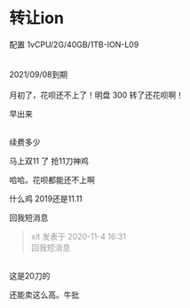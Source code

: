 # 转让ion


配置 1vCPU/2G/40GB/1TB-ION-L09<br />
<br />
<br />
2021/09/08到期<br />
<br />
月初了，花呗还不上了！明盘 300 转了还花呗啊！

早出来<br />
<br />
<img src="static/image/smiley/default/lol.gif" smilieid="12" border="0" alt="" />

续费多少

马上双11 了 抢11刀神鸡

哈哈。花呗都能还不上啊

什么鸡 2019还是11.11

回我短消息

<div class="quote"><blockquote><font color="#999999">xit 发表于 2020-11-4 16:31</font><br />
<font color="#999999">回我短消息</font></blockquote></div><br />
这是20刀的

还能卖这么高。牛批
